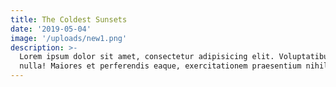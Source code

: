 ```yaml
---
title: The Coldest Sunsets
date: '2019-05-04'
image: '/uploads/new1.png'
description: >-
  Lorem ipsum dolor sit amet, consectetur adipisicing elit. Voluptatibus quia,
  nulla! Maiores et perferendis eaque, exercitationem praesentium nihil.
---
```


